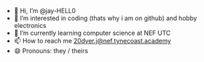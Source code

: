 - 👋 Hi, I’m @jay-HELL0
- 👀 I’m interested in coding (thats why i am on github) and hobby electronics 
- 🌱 I’m currently learning computer science at NEF UTC
- 📫 How to reach me 20dyer.j@nef.tynecoast.academy
- 😄 Pronouns: they / theirs

<!---
jay-HELL0/jay-HELL0 is a ✨ special ✨ repository because its `README.md` (this file) appears on your GitHub profile.
You can click the Preview link to take a look at your changes.
--->
